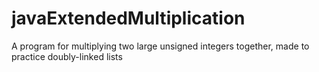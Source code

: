 # javaExtendedMultiplication
A program for multiplying two large unsigned integers together, made to practice doubly-linked lists
